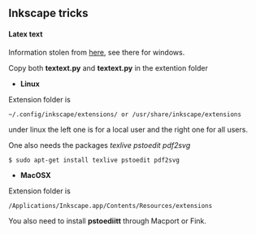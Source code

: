 ## Inkscape tricks

#### Latex text


Information stolen from [here](http://yeknan.free.fr/dc2/index.php?post/2015/02/12/Textext), see there for windows.


Copy both **textext.py** and **textext.py** in the extention folder 

* **Linux**

Extension folder is
``` 
~/.config/inkscape/extensions/ or /usr/share/inkscape/extensions

```
under linux the left one is for a local user and the right one for all users.


One also needs the packages *texlive pstoedit pdf2svg*
``` 
$ sudo apt-get install texlive pstoedit pdf2svg

```

* **MacOSX**

Extension folder is
``` 
/Applications/Inkscape.app/Contents/Resources/extensions

```

You also need to install **pstoediitt** through Macport or Fink. 
